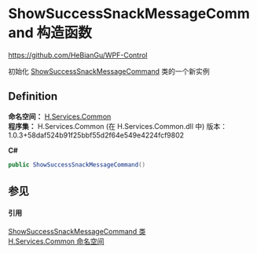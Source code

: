 # ShowSuccessSnackMessageCommand 构造函数
https://github.com/HeBianGu/WPF-Control

初始化 <a href="c7b2557f-e7c5-893e-b1b6-c2949877a3ce">ShowSuccessSnackMessageCommand</a> 类的一个新实例



## Definition
**命名空间：** <a href="b9cdd84f-6623-a51a-f53b-465103ced202">H.Services.Common</a>  
**程序集：** H.Services.Common (在 H.Services.Common.dll 中) 版本：1.0.3+58daf524b91f25bbf55d2f64e549e4224fcf9802

**C#**
``` C#
public ShowSuccessSnackMessageCommand()
```



## 参见


#### 引用
<a href="c7b2557f-e7c5-893e-b1b6-c2949877a3ce">ShowSuccessSnackMessageCommand 类</a>  
<a href="b9cdd84f-6623-a51a-f53b-465103ced202">H.Services.Common 命名空间</a>  
